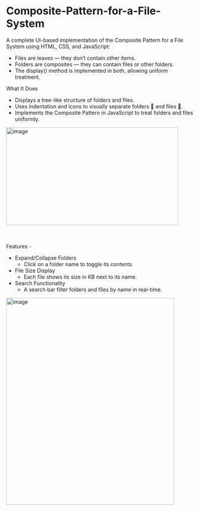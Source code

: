 # Composite-Pattern-for-a-File-System
A complete UI-based implementation of the Composite Pattern for a File System using HTML, CSS, and JavaScript:

  - Files are leaves — they don’t contain other items.
  - Folders are composites — they can contain files or other folders.
  - The display() method is implemented in both, allowing uniform treatment.


What It Does

  - Displays a tree-like structure of folders and files.
  - Uses indentation and icons to visually separate folders 📁 and files 📄.
  - Implements the Composite Pattern in JavaScript to treat folders and files uniformly.


<img width="463" height="263" alt="image" src="https://github.com/user-attachments/assets/d0af5980-c049-4de5-8916-65a6834ebe04" />


<br><br>
Features - 
  - Expand/Collapse Folders
    - Click on a folder name to toggle its contents.
  - File Size Display
    - Each file shows its size in KB next to its name.
  - Search Functionality
    - A search bar filter folders and files by name in real-time.

<img width="452" height="556" alt="image" src="https://github.com/user-attachments/assets/8e44edd0-5d4b-459d-ac7c-1c38948352f3" />

